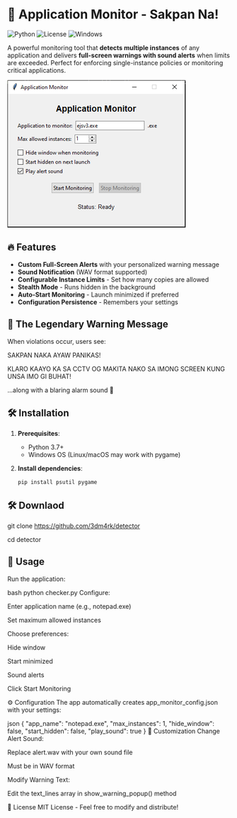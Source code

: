 # 🚨 Application Monitor - Sakpan Na!

![Python](https://img.shields.io/badge/python-3.7+-blue.svg)
![License](https://img.shields.io/badge/license-MIT-green.svg)
![Windows](https://img.shields.io/badge/Windows-supported-success.svg)

A powerful monitoring tool that **detects multiple instances** of any application and delivers **full-screen warnings with sound alerts** when limits are exceeded. Perfect for enforcing single-instance policies or monitoring critical applications.

![Demo Screenshot](image.png) 

## 🔥 Features

- **Custom Full-Screen Alerts** with your personalized warning message
- **Sound Notification** (WAV format supported)
- **Configurable Instance Limits** - Set how many copies are allowed
- **Stealth Mode** - Runs hidden in the background
- **Auto-Start Monitoring** - Launch minimized if preferred
- **Configuration Persistence** - Remembers your settings

## 📜 The Legendary Warning Message

When violations occur, users see:

SAKPAN NAKA AYAW PANIKAS!

KLARO KAAYO KA SA CCTV
OG MAKITA NAKO SA IMONG SCREEN
KUNG UNSA IMO GI BUHAT!


...along with a blaring alarm sound 🔔

## 🛠 Installation

1. **Prerequisites**:
   - Python 3.7+
   - Windows OS (Linux/macOS may work with pygame)

2. **Install dependencies**:
   ```bash
   pip install psutil pygame

## 🛠 Downlaod

git clone https://github.com/3dm4rk/detector

cd detector


## 🚦  Usage

Run the application:

bash
python checker.py
Configure:

Enter application name (e.g., notepad.exe)

Set maximum allowed instances

Choose preferences:

Hide window

Start minimized

Sound alerts

Click Start Monitoring

⚙️ Configuration
The app automatically creates app_monitor_config.json with your settings:

json
{
  "app_name": "notepad.exe",
  "max_instances": 1,
  "hide_window": false,
  "start_hidden": false,
  "play_sound": true
}
🎨 Customization
Change Alert Sound:

Replace alert.wav with your own sound file

Must be in WAV format

Modify Warning Text:

Edit the text_lines array in show_warning_popup() method

📜 License
MIT License - Feel free to modify and distribute!

